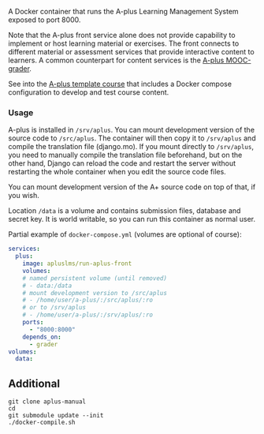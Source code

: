 A Docker container that runs the A-plus
Learning Management System exposed to port 8000.

Note that the A-plus front service alone does not provide
capability to implement or host learning material or exercises.
The front connects to different material or assessment services
that provide interactive content to learners. A common
counterpart for content services is the
[A-plus MOOC-grader](https://hub.docker.com/r/apluslms/run-mooc-grader/).

See into the [A-plus template course](https://github.com/apluslms/course-templates)
that includes a Docker compose configuration to develop and test course content.

### Usage

A-plus is installed in `/srv/aplus`.
You can mount development version of the source code to `/src/aplus`.
The container will then copy it to `/srv/aplus` and compile
the translation file (django.mo). If you mount directly to
`/srv/aplus`, you need to manually compile the translation file beforehand,
but on the other hand, Django can reload the code and restart the server
without restarting the whole container when you edit the source code files.

You can mount development version of the A+ source code on top of that, if you wish.

Location `/data` is a volume and contains submission files, database and secret key.
It is world writable, so you can run this container as normal user.

Partial example of `docker-compose.yml` (volumes are optional of course):

```yaml
services:
  plus:
    image: apluslms/run-aplus-front
    volumes:
    # named persistent volume (until removed)
    # - data:/data
    # mount development version to /src/aplus
    # - /home/user/a-plus/:/src/aplus/:ro
    # or to /srv/aplus
    # - /home/user/a-plus/:/srv/aplus/:ro
    ports:
      - "8000:8000"
    depends_on:
      - grader
volumes:
  data:
```


## Additional

```shell
git clone aplus-manual
cd 
git submodule update --init
./docker-compile.sh
```
